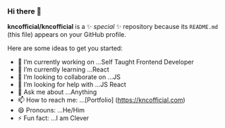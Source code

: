 ### Hi there 👋


**kncofficial/kncofficial** is a ✨ _special_ ✨ repository because its `README.md` (this file) appears on your GitHub profile.

Here are some ideas to get you started:

- 🔭 I’m currently working on ...Self Taught Frontend Developer
- 🌱 I’m currently learning ...React
- 👯 I’m looking to collaborate on ...JS
- 🤔 I’m looking for help with ...JS React
- 💬 Ask me about ...Anything
- 📫 How to reach me: ...[Portfolio] (https://kncofficial.com)
- 😄 Pronouns: ...He/Him
- ⚡ Fun fact: ...I am Clever

